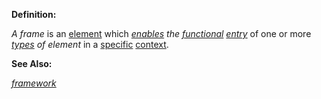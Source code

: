**Definition:**  

*A frame* is an [element](https://github.com/gcassel/Modular-Organization-Terminology/blob/master/terms/element.md) which *[enables](https://github.com/gcassel/Modular-Organization-Terminology/blob/master/terms/enable.md) the [functional](https://github.com/gcassel/Modular-Organization-Terminology/blob/master/terms/function.md) [entry](https://github.com/gcassel/Modular-Organization-Terminology/blob/master/terms/enter.md)* of one or more *[types](https://github.com/gcassel/Modular-Organization-Terminology/blob/master/terms/type.md) of element* in a [specific](https://github.com/gcassel/Modular-Organization-Terminology/blob/master/terms/specific.md) [context](https://github.com/gcassel/Modular-Organization-Terminology/blob/master/terms/context.md).

**See Also:**  

*[framework](https://github.com/gcassel/Modular-Organization-Terminology/blob/master/compound-terms/framework.md)*
